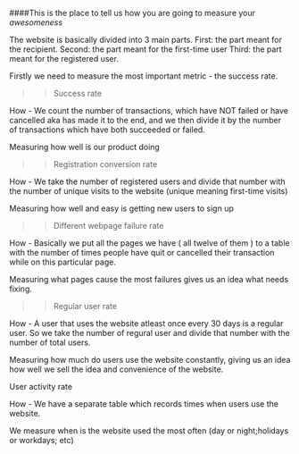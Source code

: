 ####This is the place to tell us how you are going to measure your _awesomeness_

The website is basically divided into 3 main parts.
First: the part meant for the recipient.
Second: the part meant for the first-time user
Third: the part meant for the registered user.

Firstly we need to measure the most important metric - the success rate.
  >>Success rate
  
  How - We count the number of transactions, which have NOT failed or have cancelled aka has made it to the end, and we then   divide it by the number of transactions which have both succeeded or failed.

  Measuring how well is our product doing

  >>Registration conversion rate
  
  How - We take the number of registered users and divide that number with the number of unique visits to the website (unique   meaning first-time visits)

  Measuring how well and easy is getting new users to sign up

  >>Different webpage failure rate
  
  How -  Basically we put all the pages we have ( all twelve of them ) to a table with the number of times people have quit   or cancelled their transaction while on this particular page.

  Measuring what pages cause the most failures gives us an idea what needs fixing.

  >>Regular user rate

  How - A user that uses the website atleast once every 30 days is a regular user. So we take the number of regural user and   divide that number with the number of total users.

  Measuring how much do users use the website constantly, giving us an idea how well we sell the idea and convenience of the   website.

  User activity rate
  
  How - We have a separate table which records times when users use the website.

  We measure when is the website used the most often (day or night;holidays or workdays; etc)
